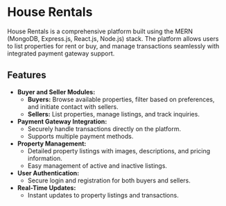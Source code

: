 # House Rentals

House Rentals is a comprehensive platform built using the MERN (MongoDB, Express.js, React.js, Node.js) stack. The platform allows users to list properties for rent or buy, and manage transactions seamlessly with integrated payment gateway support.

## Features

- **Buyer and Seller Modules:**
  - **Buyers:** Browse available properties, filter based on preferences, and initiate contact with sellers.
  - **Sellers:** List properties, manage listings, and track inquiries.
- **Payment Gateway Integration:**
  - Securely handle transactions directly on the platform.
  - Supports multiple payment methods.
- **Property Management:**
  - Detailed property listings with images, descriptions, and pricing information.
  - Easy management of active and inactive listings.
- **User Authentication:**
  - Secure login and registration for both buyers and sellers.
- **Real-Time Updates:**
  - Instant updates to property listings and transactions.



